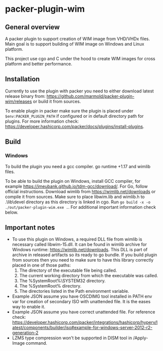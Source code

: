 # packer-plugin-wim

## General overview

A packer plugin to support creation of WIM image from VHD/VHDx files. Main goal is to support building of WIM image on Windows and Linux platform.

This project use cgo and C under the hood to create WIM images for cross platform and better performance.

## Installation

Currently to use the plugin with packer you need to either download latest release binary from: https://github.com/marmold/packer-plugin-wim/releases or build it from sources.

To enable plugin in packer make sure the plugin is placed under `$env:PACKER_PLUGIN_PATH` if configured or in default directory path for plugins. For more information check: https://developer.hashicorp.com/packer/docs/plugins/install-plugins.

## Build

### Windows

To build the plugin you need a gcc compiler. go runtime +1.17 and wimlib files.

To be able to build the plugin on Windows, install GCC compiler, for example  https://jmeubank.github.io/tdm-gcc/download/. For Go, follow official instructions. Download wimlib from https://wimlib.net/downloads or compile it from sources. Make sure to place libwim.lib and wimlib.h to .\lib\devel directory as this directory is linked in cgo. Run `go build -x -o ./out/packer-plugin-wim.exe .`. For additional important information check below.

## Important notes

- To use this plugin on Windows, a required DLL file from wimlib is necessary called libwim-15.dll. It can be found in wimlib archive for Windows runtime: https://wimlib.net/downloads. This DLL is part of archive in released artifacts so its ready to go bundle. If you build plugin from sources then you need to make sure to have this library correctly placed in one of those paths:
    1. The directory of the executable file being called.
    2. The current working directory from which the executable was called.
    3. The %SystemRoot%\SYSTEM32 directory.
    4. The %SystemRoot% directory.
    5. The directories listed in the Path environment variable.
- Example JSON assume you have OSCDIMG tool installed in PATH env var for creation of secondary ISO with unattended file. It is the eases way to enable it.
- Example JSON assume you have correct unattended file. For reference check: https://developer.hashicorp.com/packer/integrations/hashicorp/hyperv/latest/components/builder/iso#example-for-windows-server-2012-r2-generation-2
- LZMS type compression won't be supported in DISM tool in /Apply-Image command.
